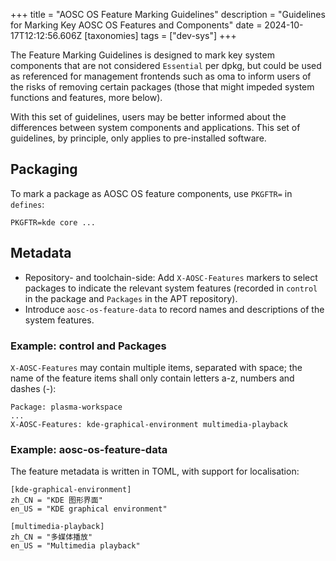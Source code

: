 +++
title = "AOSC OS Feature Marking Guidelines"
description = "Guidelines for Marking Key AOSC OS Features and Components"
date = 2024-10-17T12:12:56.606Z
[taxonomies]
tags = ["dev-sys"]
+++

The Feature Marking Guidelines is designed to mark key system components that
are not considered `Essential` per dpkg, but could be used as referenced for
management frontends such as oma to inform users of the risks of removing
certain packages (those that might impeded system functions and features, more
below).

With this set of guidelines, users may be better informed about the differences
between system components and applications. This set of guidelines, by
principle, only applies to pre-installed software.

Packaging
---

To mark a package as AOSC OS feature components, use `PKGFTR=` in `defines`:

```
PKGFTR=kde core ...
```

Metadata
---

- Repository- and toolchain-side: Add `X-AOSC-Features` markers to select
  packages to indicate the relevant system features (recorded in `control` in
  the package and `Packages` in the APT repository).
- Introduce `aosc-os-feature-data` to record names and descriptions of the
  system features.

### Example: control and Packages

`X-AOSC-Features` may contain multiple items, separated with space; the name
of the feature items shall only contain letters a-z, numbers and dashes (-):

```
Package: plasma-workspace
...
X-AOSC-Features: kde-graphical-environment multimedia-playback
```

### Example: aosc-os-feature-data

The feature metadata is written in TOML, with support for localisation:

```
[kde-graphical-environment]
zh_CN = "KDE 图形界面"
en_US = "KDE graphical environment"

[multimedia-playback]
zh_CN = "多媒体播放"
en_US = "Multimedia playback"
```
